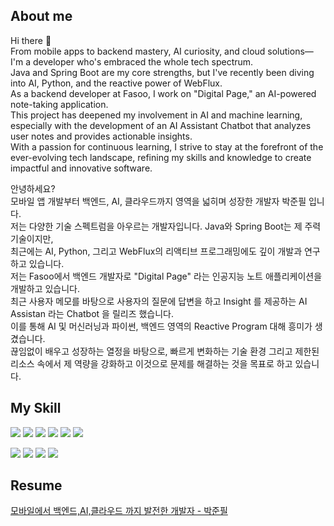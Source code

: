 ## About me

Hi there 👋  
From mobile apps to backend mastery, AI curiosity, and cloud solutions—I'm a developer who's embraced the whole tech spectrum.  
Java and Spring Boot are my core strengths, but I've recently been diving into AI, Python, and the reactive power of WebFlux.  
As a backend developer at Fasoo, I work on "Digital Page," an AI-powered note-taking application.  
This project has deepened my involvement in AI and machine learning, especially with the development of an AI Assistant Chatbot that analyzes user notes and provides actionable insights.  
With a passion for continuous learning, I strive to stay at the forefront of the ever-evolving tech landscape, refining my skills and knowledge to create impactful and innovative software.  


안녕하세요?  
모바일 앱 개발부터 백엔드, AI, 클라우드까지 영역을 넓히며 성장한 개발자 박준필 입니다.  
저는 다양한 기술 스펙트럼을 아우르는 개발자입니다. Java와 Spring Boot는 제 주력 기술이지만,  
최근에는 AI, Python, 그리고 WebFlux의 리액티브 프로그래밍에도 깊이 개발과 연구하고 있습니다.  
저는 Fasoo에서 백엔드 개발자로 "Digital Page" 라는 인공지능 노트 애플리케이션을 개발하고 있습니다.  
최근 사용자 메모를 바탕으로 사용자의 질문에 답변을 하고 Insight 를 제공하는 AI Assistan 라는 Chatbot 을 릴리즈 했습니다.  
이를 통해 AI 및 머신러닝과 파이썬, 백엔드 영역의 Reactive Program 대해 흥미가 생겼습니다.  
끊임없이 배우고 성장하는 열정을 바탕으로, 빠르게 변화하는 기술 환경 그리고 제한된 리소스 속에서 제 역량을 강화하고 이것으로 문제를 해결하는 것을 목표로 하고 있습니다.


## My Skill

<img src="https://img.shields.io/badge/spring-4D4D4D?style=flat-square&logo=spring&logoColor=3DDC84"></img>
<img src="https://img.shields.io/badge/java-007396?style=flat-square&logo=java&logoColor=white"></img>
<img src="https://img.shields.io/badge/python-244D71?style=flat-square&logo=python&logoColor=white"></img>
<img src="https://img.shields.io/badge/fastAPI-019485?style=flat-square&logo=fastapi&logoColor=white"></img>
<img src="https://img.shields.io/badge/mysql-3E6E93?style=flat-square&logo=mysql&logoColor=white"></img>
<img src="https://img.shields.io/badge/AI/ML-4D4D4D?style=flat-square&logo=ai&logoColor=white"></img>


<img src="https://img.shields.io/badge/android-4D4D4D?style=flat-square&logo=android&logoColor=3DDC84"></img>
<img src="https://img.shields.io/badge/kotlin-7F52FF?style=flat-square&logo=kotlin&logoColor=white"></img>
<img src="https://img.shields.io/badge/flutter-02569B?style=flat-square&logo=flutter&logoColor=white"></img>
<img src="https://img.shields.io/badge/dart-0175C2?style=flat-square&logo=dart&logoColor=white"></img>

## Resume
[모바일에서 백엔드,AI,클라우드 까지 발전한 개발자 - 박준필](https://bouncy-tumbleweed-ded.notion.site/b7e1a8da003f496cbbbc4b87cc482ca3)

<!--
**JunpilPark/JunpilPark** is a ✨ _special_ ✨ repository because its `README.md` (this file) appears on your GitHub profile.

Here are some ideas to get you started:

- 🔭 I’m currently working on ...
- 🌱 I’m currently learning ...
- 👯 I’m looking to collaborate on ...
- 🤔 I’m looking for help with ...
- 💬 Ask me about ...
- 📫 How to reach me: ...
- 😄 Pronouns: ...
- ⚡ Fun fact: ...
-->
